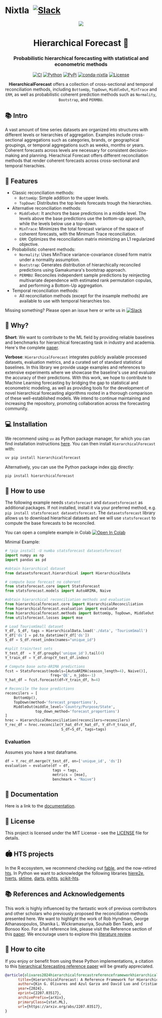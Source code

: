 # Nixtla &nbsp;[![Slack](https://img.shields.io/badge/Slack-4A154B?&logo=slack&logoColor=white)](https://join.slack.com/t/nixtlacommunity/shared_invite/zt-1pmhan9j5-F54XR20edHk0UtYAPcW4KQ)

<div align="center">
<img src="https://raw.githubusercontent.com/Nixtla/neuralforecast/main/nbs/imgs_indx/logo_mid.png">
<h1 align="center">Hierarchical Forecast 👑</h1>
<h3 align="center">Probabilistic hierarchical forecasting with statistical and econometric methods</h3>
    
[![CI](https://github.com/Nixtla/hierarchicalforecast/actions/workflows/ci.yml/badge.svg)](https://github.com/Nixtla/hierarchicalforecast/actions/workflows/ci.yml)
[![Python](https://img.shields.io/pypi/pyversions/hierarchicalforecast)](https://pypi.org/project/hierarchicalforecast/)
[![PyPi](https://img.shields.io/pypi/v/hierarchicalforecast?color=blue)](https://pypi.org/project/hierarchicalforecast/)
[![conda-nixtla](https://img.shields.io/conda/vn/conda-forge/hierarchicalforecast?color=seagreen&label=conda)](https://anaconda.org/conda-forge/hierarchicalforecast)
[![License](https://img.shields.io/badge/License-Apache_2.0-blue.svg)](https://github.com/Nixtla/hierarchicalforecast/blob/main/LICENSE)
    
**HierarchicalForecast** offers a collection of cross-sectional and temporal reconciliation methods, including `BottomUp`, `TopDown`, `MiddleOut`, `MinTrace` and `ERM`, as well as probabilistic coherent prediction methods such as `Normality`, `Bootstrap`, and `PERMBU`.
</div>

## 📚 Intro
A vast amount of time series datasets are organized into structures with different levels or hierarchies of aggregation. Examples include cross-sectional aggregations such as categories, brands, or geographical groupings, or temporal aggregations such as weeks, months or years. Coherent forecasts across levels are necessary for consistent decision-making and planning. Hierachical Forecast offers different reconciliation methods that render coherent forecasts across cross-sectional and temporal hierachies. 

## 🎊 Features 

* Classic reconciliation methods:
    - `BottomUp`: Simple addition to the upper levels.
    - `TopDown`: Distributes the top levels forecasts trough the hierarchies.
* Alternative reconciliation methods:
    - `MiddleOut`: It anchors the base predictions in a middle level. The levels above the base predictions use the bottom-up approach, while the levels below use a top-down.
    - `MinTrace`: Minimizes the total forecast variance of the space of coherent forecasts, with the Minimum Trace reconciliation.
    - `ERM`: Optimizes the reconciliation matrix minimizing an L1 regularized objective.
* Probabilistic coherent methods:
    - `Normality`: Uses MinTrace variance-covariance closed form matrix under a normality assumption.
    - `Bootstrap`: Generates distribution of hierarchically reconciled predictions using Gamakumara's bootstrap approach.
    - `PERMBU`: Reconciles independent sample predictions by reinjecting multivariate dependence with estimated rank permutation copulas, and performing a Bottom-Up aggregation.
* Temporal reconciliation methods:
    - All reconciliation methods (except for the insample methods) are available to use with temporal hierarchies too.

Missing something? Please open an issue here or write us in [![Slack](https://img.shields.io/badge/Slack-4A154B?&logo=slack&logoColor=white)](https://join.slack.com/t/nixtlaworkspace/shared_invite/zt-135dssye9-fWTzMpv2WBthq8NK0Yvu6A)

## 📖 Why? 

**Short**: We want to contribute to the ML field by providing reliable baselines and benchmarks for hierarchical forecasting task in industry and academia. Here's the complete [paper](https://arxiv.org/abs/2207.03517).

**Verbose**: `HierarchicalForecast` integrates publicly available processed datasets, evaluation metrics, and a curated set of standard statistical baselines. In this library we provide usage examples and references to extensive experiments where we showcase the baseline's use and evaluate the accuracy of their predictions. With this work, we hope to contribute to Machine Learning forecasting by bridging the gap to statistical and econometric modeling, as well as providing tools for the development of novel hierarchical forecasting algorithms rooted in a thorough comparison of these well-established models. We intend to continue maintaining and increasing the repository, promoting collaboration across the forecasting community.

## 💻 Installation

We recommend using `uv` as Python package manager, for which you can find installation instructions [here](https://docs.astral.sh/uv/getting-started/installation/). You can then install `HierarchicalForecast` with:

```python
uv pip install hierarchicalforecast
```

Alternatively, you can use the Python package index [pip](https://pypi.org) directly:

```python
pip install hierarchicalforecast
```


## 🧬 How to use

The following example needs `statsforecast` and `datasetsforecast` as additional packages. If not installed, install it via your preferred method, e.g. `pip install statsforecast datasetsforecast`.
The `datasetsforecast` library allows us to download hierarhical datasets and we will use `statsforecast` to compute the base forecasts to be reconciled.

You can open a complete example in Colab [![Open In Colab](https://colab.research.google.com/assets/colab-badge.svg)](https://colab.research.google.com/github/nixtla/hierarchicalforecast/blob/main/nbs/examples/TourismSmall.ipynb)

Minimal Example:
```python
# !pip install -U numba statsforecast datasetsforecast
import numpy as np
import pandas as pd

#obtain hierarchical dataset
from datasetsforecast.hierarchical import HierarchicalData

# compute base forecast no coherent
from statsforecast.core import StatsForecast
from statsforecast.models import AutoARIMA, Naive

#obtain hierarchical reconciliation methods and evaluation
from hierarchicalforecast.core import HierarchicalReconciliation
from hierarchicalforecast.evaluation import evaluate
from hierarchicalforecast.methods import BottomUp, TopDown, MiddleOut
from utilsforecast.losses import mse

# Load TourismSmall dataset
Y_df, S_df, tags = HierarchicalData.load('./data', 'TourismSmall')
Y_df['ds'] = pd.to_datetime(Y_df['ds'])
S_df = S_df.reset_index(names="unique_id")

#split train/test sets
Y_test_df  = Y_df.groupby('unique_id').tail(4)
Y_train_df = Y_df.drop(Y_test_df.index)

# Compute base auto-ARIMA predictions
fcst = StatsForecast(models=[AutoARIMA(season_length=4), Naive()],
                     freq='QE', n_jobs=-1)
Y_hat_df = fcst.forecast(df=Y_train_df, h=4)

# Reconcile the base predictions
reconcilers = [
    BottomUp(),
    TopDown(method='forecast_proportions'),
    MiddleOut(middle_level='Country/Purpose/State',
              top_down_method='forecast_proportions')
]
hrec = HierarchicalReconciliation(reconcilers=reconcilers)
Y_rec_df = hrec.reconcile(Y_hat_df=Y_hat_df, Y_df=Y_train_df,
                          S_df=S_df, tags=tags)
```

### Evaluation
Assumes you have a test dataframe.

```python
df = Y_rec_df.merge(Y_test_df, on=['unique_id', 'ds'])
evaluation = evaluate(df = df,
                      tags = tags,
                      metrics = [mse],
                      benchmark = "Naive")
```

## 📖 Documentation
Here is a link to the [documentation](https://nixtlaverse.nixtla.io/hierarchicalforecast/index.html).

## 📃 License
This project is licensed under the MIT License - see the [LICENSE](https://github.com/Nixtla/neuralforecast/blob/main/LICENSE) file for details.

## 🏟 HTS projects
In the R ecosystem, we recommend checking out [fable](http://fable.tidyverts.org/), and the now-retired [hts](https://github.com/earowang/hts).
In Python we want to acknowledge the following libraries [hiere2e](https://github.com/rshyamsundar/gluonts-hierarchical-ICML-2021), [hierts](https://github.com/elephaint/hierts), [sktime](https://github.com/sktime/sktime-tutorial-pydata-berlin-2022), [darts](https://github.com/unit8co/darts), [pyhts](https://github.com/AngelPone/pyhts), [scikit-hts](https://github.com/carlomazzaferro/scikit-hts).

## 📚 References and Acknowledgements
This work is highly influenced by the fantastic work of previous contributors and other scholars who previously proposed the reconciliation methods presented here. We want to highlight the work of Rob Hyndman, George Athanasopoulos, Shanika L. Wickramasuriya, Souhaib Ben Taieb, and Bonsoo Koo. For a full reference link, please visit the Reference section of this [paper](https://arxiv.org/pdf/2207.03517.pdf).
We encourage users to explore this [literature review](https://otexts.com/fpp3/hierarchical-reading.html).

## 🙏 How to cite
If you enjoy or benefit from using these Python implementations, a citation to this [hierarchical forecasting reference paper](https://arxiv.org/abs/2207.03517) will be greatly appreciated.
```bibtex
@article{olivares2024hierarchicalforecastreferenceframeworkhierarchical,
      title={HierarchicalForecast: A Reference Framework for Hierarchical Forecasting in Python}, 
      author={Kin G. Olivares and Azul Garza and David Luo and Cristian Challú and Max Mergenthaler and Souhaib Ben Taieb and Shanika L. Wickramasuriya and Artur Dubrawski},
      year={2024},
      eprint={2207.03517},
      archivePrefix={arXiv},
      primaryClass={stat.ML},
      url={https://arxiv.org/abs/2207.03517}, 
}
```
